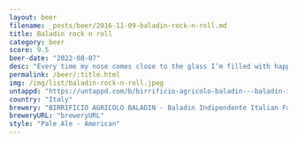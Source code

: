 ```yaml
---
layout: beer
filename: _posts/beer/2016-11-09-baladin-rock-n-roll.md
title: Baladin rock n roll
category: beer
score: 9.5
beer-date: "2022-08-07"
desc: "Every time my nose comes close to the glass I’m filled with happiness. Lots of orange notes in the taste"
permalink: /beer/:title.html
img: /img/list/baladin-rock-n-roll.jpeg
untappd: "https://untappd.com/b/birrificio-agricolo-baladin---baladin-indipendente-italian-farm-brewery-rocknroll/533474"
country: "Italy"
brewery: "BIRRIFICIO AGRICOLO BALADIN - Baladin Indipendente Italian Farm Brewery"
breweryURL: "breweryURL"
style: "Pale Ale - American"
---
```

